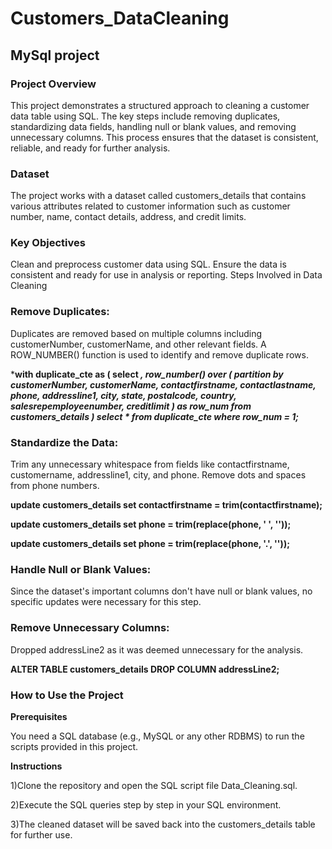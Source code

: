 # Customers_DataCleaning
## MySql project  

 ### Project Overview  
 
This project demonstrates a structured approach to cleaning a customer data table using SQL. The key steps include removing duplicates, standardizing data fields, handling null or blank values, and removing unnecessary columns. This process ensures that the dataset is consistent, reliable, and ready for further analysis.  


### Dataset  

The project works with a dataset called customers_details that contains various attributes related to customer information such as customer number, name, contact details, address, and credit limits.  


### Key Objectives  

Clean and preprocess customer data using SQL.
Ensure the data is consistent and ready for use in analysis or reporting.
Steps Involved in Data Cleaning  

### Remove Duplicates:  

Duplicates are removed based on multiple columns including customerNumber, customerName, and other relevant fields.
A ROW_NUMBER() function is used to identify and remove duplicate rows.  

***with duplicate_cte as (
    select *, row_number() over (
        partition by customerNumber, customerName, contactfirstname, contactlastname, phone, addressline1, city, state, postalcode, country, salesrepemployeenumber, creditlimit
    ) as row_num
    from customers_details
)  select * 
from duplicate_cte
where row_num = 1;***  

### Standardize the Data:  

Trim any unnecessary whitespace from fields like contactfirstname, customername, addressline1, city, and phone.
Remove dots and spaces from phone numbers.  

**update customers_details
set contactfirstname = trim(contactfirstname);**  

**update customers_details
set phone = trim(replace(phone, ' ', ''));**  

**update customers_details
set phone = trim(replace(phone, '.', ''));**  

### Handle Null or Blank Values:  

Since the dataset's important columns don't have null or blank values, no specific updates were necessary for this step.  

### Remove Unnecessary Columns:  

Dropped addressLine2 as it was deemed unnecessary for the analysis.  

**ALTER TABLE customers_details
DROP COLUMN addressLine2;**  

### How to Use the Project  

**Prerequisites**  

You need a SQL database (e.g., MySQL or any other RDBMS) to run the scripts provided in this project.  

**Instructions**  

1)Clone the repository and open the SQL script file Data_Cleaning.sql.  

2)Execute the SQL queries step by step in your SQL environment.  

3)The cleaned dataset will be saved back into the customers_details table for further use.
